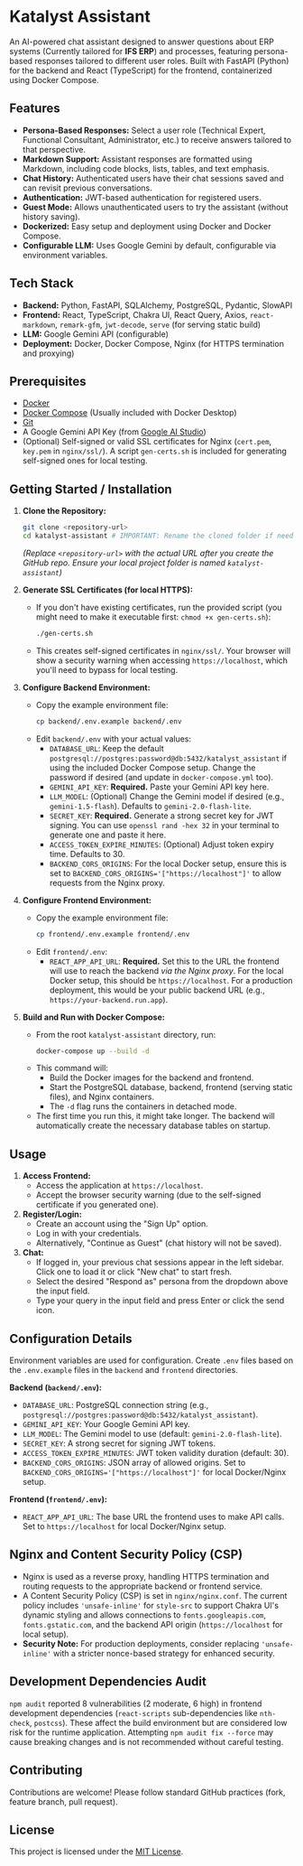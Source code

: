 # Katalyst Assistant

An AI-powered chat assistant designed to answer questions about ERP systems (Currently tailored for **IFS ERP**) and processes, featuring persona-based responses tailored to different user roles. Built with FastAPI (Python) for the backend and React (TypeScript) for the frontend, containerized using Docker Compose.

## Features

*   **Persona-Based Responses:** Select a user role (Technical Expert, Functional Consultant, Administrator, etc.) to receive answers tailored to that perspective.
*   **Markdown Support:** Assistant responses are formatted using Markdown, including code blocks, lists, tables, and text emphasis.
*   **Chat History:** Authenticated users have their chat sessions saved and can revisit previous conversations.
*   **Authentication:** JWT-based authentication for registered users.
*   **Guest Mode:** Allows unauthenticated users to try the assistant (without history saving).
*   **Dockerized:** Easy setup and deployment using Docker and Docker Compose.
*   **Configurable LLM:** Uses Google Gemini by default, configurable via environment variables.

## Tech Stack

*   **Backend:** Python, FastAPI, SQLAlchemy, PostgreSQL, Pydantic, SlowAPI
*   **Frontend:** React, TypeScript, Chakra UI, React Query, Axios, `react-markdown`, `remark-gfm`, `jwt-decode`, `serve` (for serving static build)
*   **LLM:** Google Gemini API (configurable)
*   **Deployment:** Docker, Docker Compose, Nginx (for HTTPS termination and proxying)

## Prerequisites

*   [Docker](https://docs.docker.com/get-docker/)
*   [Docker Compose](https://docs.docker.com/compose/install/) (Usually included with Docker Desktop)
*   [Git](https://git-scm.com/downloads)
*   A Google Gemini API Key (from [Google AI Studio](https://aistudio.google.com/))
*   (Optional) Self-signed or valid SSL certificates for Nginx (`cert.pem`, `key.pem` in `nginx/ssl/`). A script `gen-certs.sh` is included for generating self-signed ones for local testing.

## Getting Started / Installation

1.  **Clone the Repository:**
    ```bash
    git clone <repository-url>
    cd katalyst-assistant # IMPORTANT: Rename the cloned folder if needed
    ```
    *(Replace `<repository-url>` with the actual URL after you create the GitHub repo. Ensure your local project folder is named `katalyst-assistant`)*

2.  **Generate SSL Certificates (for local HTTPS):**
    *   If you don't have existing certificates, run the provided script (you might need to make it executable first: `chmod +x gen-certs.sh`):
        ```bash
        ./gen-certs.sh
        ```
    *   This creates self-signed certificates in `nginx/ssl/`. Your browser will show a security warning when accessing `https://localhost`, which you'll need to bypass for local testing.

3.  **Configure Backend Environment:**
    *   Copy the example environment file:
        ```bash
        cp backend/.env.example backend/.env
        ```
    *   Edit `backend/.env` with your actual values:
        *   `DATABASE_URL`: Keep the default `postgresql://postgres:password@db:5432/katalyst_assistant` if using the included Docker Compose setup. Change the password if desired (and update in `docker-compose.yml` too).
        *   `GEMINI_API_KEY`: **Required.** Paste your Gemini API key here.
        *   `LLM_MODEL`: (Optional) Change the Gemini model if desired (e.g., `gemini-1.5-flash`). Defaults to `gemini-2.0-flash-lite`.
        *   `SECRET_KEY`: **Required.** Generate a strong secret key for JWT signing. You can use `openssl rand -hex 32` in your terminal to generate one and paste it here.
        *   `ACCESS_TOKEN_EXPIRE_MINUTES`: (Optional) Adjust token expiry time. Defaults to 30.
        *   `BACKEND_CORS_ORIGINS`: For the local Docker setup, ensure this is set to `BACKEND_CORS_ORIGINS='["https://localhost"]'` to allow requests from the Nginx proxy.

4.  **Configure Frontend Environment:**
    *   Copy the example environment file:
        ```bash
        cp frontend/.env.example frontend/.env
        ```
    *   Edit `frontend/.env`:
        *   `REACT_APP_API_URL`: **Required.** Set this to the URL the frontend will use to reach the backend *via the Nginx proxy*. For the local Docker setup, this should be `https://localhost`. For a production deployment, this would be your public backend URL (e.g., `https://your-backend.run.app`).

5.  **Build and Run with Docker Compose:**
    *   From the root `katalyst-assistant` directory, run:
        ```bash
        docker-compose up --build -d
        ```
    *   This command will:
        *   Build the Docker images for the backend and frontend.
        *   Start the PostgreSQL database, backend, frontend (serving static files), and Nginx containers.
        *   The `-d` flag runs the containers in detached mode.
    *   The first time you run this, it might take longer. The backend will automatically create the necessary database tables on startup.

## Usage

1.  **Access Frontend:**
    *   Access the application at `https://localhost`.
    *   Accept the browser security warning (due to the self-signed certificate if you generated one).
2.  **Register/Login:**
    *   Create an account using the "Sign Up" option.
    *   Log in with your credentials.
    *   Alternatively, "Continue as Guest" (chat history will not be saved).
3.  **Chat:**
    *   If logged in, your previous chat sessions appear in the left sidebar. Click one to load it or click "New chat" to start fresh.
    *   Select the desired "Respond as" persona from the dropdown above the input field.
    *   Type your query in the input field and press Enter or click the send icon.

## Configuration Details

Environment variables are used for configuration. Create `.env` files based on the `.env.example` files in the `backend` and `frontend` directories.

**Backend (`backend/.env`):**

*   `DATABASE_URL`: PostgreSQL connection string (e.g., `postgresql://postgres:password@db:5432/katalyst_assistant`).
*   `GEMINI_API_KEY`: Your Google Gemini API key.
*   `LLM_MODEL`: The Gemini model to use (default: `gemini-2.0-flash-lite`).
*   `SECRET_KEY`: A strong secret for signing JWT tokens.
*   `ACCESS_TOKEN_EXPIRE_MINUTES`: JWT token validity duration (default: 30).
*   `BACKEND_CORS_ORIGINS`: JSON array of allowed origins. Set to `BACKEND_CORS_ORIGINS='["https://localhost"]'` for local Docker/Nginx setup.

**Frontend (`frontend/.env`):**

*   `REACT_APP_API_URL`: The base URL the frontend uses to make API calls. Set to `https://localhost` for local Docker/Nginx setup.

## Nginx and Content Security Policy (CSP)

*   Nginx is used as a reverse proxy, handling HTTPS termination and routing requests to the appropriate backend or frontend service.
*   A Content Security Policy (CSP) is set in `nginx/nginx.conf`. The current policy includes `'unsafe-inline'` for `style-src` to support Chakra UI's dynamic styling and allows connections to `fonts.googleapis.com`, `fonts.gstatic.com`, and the backend API origin (`https://localhost` for local setup).
*   **Security Note:** For production deployments, consider replacing `'unsafe-inline'` with a stricter nonce-based strategy for enhanced security.

## Development Dependencies Audit

`npm audit` reported 8 vulnerabilities (2 moderate, 6 high) in frontend development dependencies (`react-scripts` sub-dependencies like `nth-check`, `postcss`). These affect the build environment but are considered low risk for the runtime application. Attempting `npm audit fix --force` may cause breaking changes and is not recommended without careful testing.

## Contributing

Contributions are welcome! Please follow standard GitHub practices (fork, feature branch, pull request).

## License

This project is licensed under the [MIT License](LICENSE).